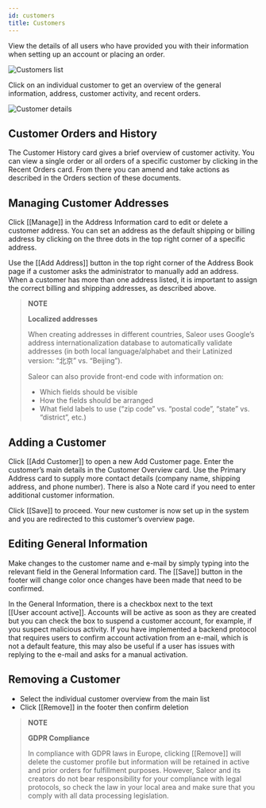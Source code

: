 ```yaml
---
id: customers
title: Customers
---
```


View the details of all users who have provided you with their information when setting up an account or placing an order.

![Customers list](/assets/dashboard-customers/1.png)

Click on an individual customer to get an overview of the general information, address, customer activity, and recent orders.

![Customer details](/assets/dashboard-customers/2.jpg)


## Customer Orders and History

The Customer History card gives a brief overview of customer activity. You can view a single order or all orders of a specific customer by clicking in the Recent Orders card. From there you can amend and take actions as described in the Orders section of these documents.


## Managing Customer Addresses

Click [[Manage]] in the Address Information card to edit or delete a customer address. You can set an address as the default shipping or billing address by clicking on the three dots in the top right corner of a specific address. 

Use the [[Add&nbsp;Address]] button in the top right corner of the Address Book page if a customer asks the administrator to manually add an address. When a customer has more than one address listed, it is important to assign the correct billing and shipping addresses, as described above.

> **NOTE** 
>
> **Localized addresses**
>
> When creating addresses in different countries, Saleor uses Google’s address internationalization database to automatically validate addresses (in both local language/alphabet and their Latinized version: “北京” vs. “Beijing”).
> 
> Saleor can also provide front-end code with information on:
>
> - Which fields should be visible
> - How the fields should be arranged
> - What field labels to use (“zip code” vs. “postal code”, “state” vs. “district”, etc.)


## Adding a Customer

Click [[Add Customer]] to open a new Add Customer page. Enter the customer’s main details in the Customer Overview card. Use the Primary Address card to supply more contact details (company name, shipping address, and phone number). There is also a Note card if you need to enter additional customer information. 


Click [[Save]] to proceed. Your new customer is now set up in the system and you are redirected to this customer’s overview page.


## Editing General Information

Make changes to the customer name and e-mail by simply typing into the relevant field in the General Information card. The [[Save]] button in the footer will change color once changes have been made that need to be confirmed.

In the General Information, there is a checkbox next to the text [[User&nbsp;account&nbsp;active]]. Accounts will be active as soon as they are created but you can check the box to suspend a customer account, for example, if you suspect malicious activity. If you have implemented a backend protocol that requires users to confirm account activation from an e-mail, which is not a default feature, this may also be useful if a user has issues with replying to the e-mail and asks for a manual activation.


## Removing a Customer

- Select the individual customer overview from the main list
- Click [[Remove]] in the footer then confirm deletion

> **NOTE** 
>
> **GDPR Compliance** 
>
> In compliance with GDPR laws in Europe, clicking [[Remove]] will delete the customer profile but information will be retained in active and prior orders for fulfillment purposes. However, Saleor and its creators do not bear responsibility for your compliance with legal protocols, so check the law in your local area and make sure that you comply with all data processing legislation.


